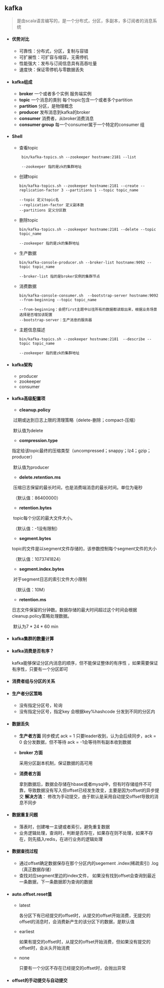 ## kafka
>  是由scala语言编写的，是一个分布式，分区，多副本，多订阅者的消息系统

- #### 优势对比
  
  - 可靠性：分布式，分区，复制与容错
  - 可扩展性：可扩容与缩容，无需停机
  - 性能强大：发布与订阅信息具有高吞吐量
  - 速度快：保证零停机与零数据丢失
  
- #### kafka组成
  
  - **broker**    一个或者多个实例  服务端实例
  - **topic**      一个消息的类别  每个topic包含一个或者多个partition
  - **partition**    分区，是物理概念
  - **producer**      发布消息到kafka的broker
  - **consumer**    消费者，从broker消费消息
  - **consumer group**     每一个consumer属于一个特定的consumer 组
  
- #### Shell

  - 查看topic

    ```shell
     bin/kafka-topics.sh --zookeeper hostname:2181 --list
     
     --zookeeper 指的是zk的集群地址
    ```

  - 创建topic

    ```shell
    bin/kafka-topics.sh --zookeeper hostname:2181 --create --replication-factor 3 --partitions 1 --topic topic_name
    
    --topic 定义topic名
    --replication-factor 定义副本数
    --partitions 定义分区数
    ```

  - 删除topic

    ```shell
    bin/kafka-topics.sh --zookeeper hostname:2181 --delete --topic topic_name
    
    --zookeeper 指的是zk的集群地址
    ```

  - 生产数据

    ```shell
    bin/kafka-console-producer.sh --broker-list hostname:9092 --topic topic_name
    
    --broker-list 指的是broker实例的集群节点
    ```

  - 消费数据

    ```shell
    bin/kafka-console-consumer.sh  --bootstrap-server hostname:9092 --from-beginning --topic topic_name
    
    --from-beginning：会把first主题中以往所有的数据都读取出来，根据业务场景选择是否增加该配置
    --bootstrap-server：生产消息的服务器
    ```

  - 主题信息描述

    ```shell
    bin/kafka-topics.sh --zookeeper hostname:2181  --describe --topic topic_name
    
    --zookeeper 指的是zk的集群地址
    ```

- #### kafka架构
  
  - producer
  - zookeeper
  - consumer
  
- #### kafka高级配置项
  
  - **cleanup.policy**
  
  ​       过期或达到日志上限的清理策略（delete-删除；compact-压缩）
  
  ​       默认值为delete
  
  - **compression.type**
  
  ​       指定给该topic最终的压缩类型（uncompressed；snappy；lz4；gzip；producer）
  
  ​       默认值为producer
  
  - **delete.retention.ms**
  
  ​       压缩日志保留的最长时间，也是消费端消息的最长时间。单位为毫秒
  
  ​      （默认值：86400000）
  
  - **retention.bytes**
  
  ​       topic每个分区的最大文件大小。
  
  ​      （默认值：-1没有限制）
  
  - **segment.bytes**
  
  ​       topic的文件是以segment文件存储的，该参数控制每个segment文件的大小
  
  ​      （默认值：1073741824）
  
  - **segment.index.bytes**
  
  ​       对于segment日志的索引文件大小限制
  
  ​       （默认值：10M）
  
  - **retention.ms**
  
  ​       日志文件保留的分钟数。数据存储的最大时间超过这个时间会根据cleanup.policy策略处理数据。
  
  ​       默认为7 * 24 * 60  min
  
- #### kafka集群的数量计算

- #### kafka消费是否有序？
  
  kafka能够保证分区内消息的顺序，但不能保证整体的有序性 ，如果需要保证有序性，只要有一个分区即可
  
- #### 消费者组与分区的关系

- #### 生产者分区策略
  
  - 没有指定分区号，轮询
  - 没有指定分区号，指定key 会根据key%hashcode 分发到不同的分区内
  
- #### 数据丢失
  
  - **生产者方面**
    同步模式 ack = 1 只要leader收到，认为会后续同步，ack = 0 会分发数据，但不等待 ack = -1会等待所有副本收到数据
    
  - **broker 方面**
  
    采用分区副本机制，保证数据的高可用
  
  - **消费者方面**
    
    拿到数据后，数据会存储在hbase或者mysql中，但有时存储组件不可靠，导致数据没有写入但offset已经发生改变，主要是因为offset的异步提交 
    **解决方法**： 修改为手动提交，由于默认是采用自动提交offset导致的消息不同步
  
- #### 数据重复问题
  
  - 落表时，创建唯一主键或者索引，避免重复数据
  - 业务逻辑处理，查询时，判断是否存在，如果存在则不处理，如果不存在，则先插入redis，在进行业务的逻辑处理
  
- #### 数据查找过程
  
  - 通过offset确定数据保存在那个分区内的segement   .index(稀疏索引) .log（真正数据存储）
  - 查找对应segment里边的index文件， 如果没有找到offset会查询到最近一条数据，下一条数据即为查询的数据  
  
- #### auto.offset.reset值
  
  - latest    
  
    各分区下有已经提交的offset时，从提交的offset开始消费，无提交的offset的消息时，会消费新产生的该分区下的数据，是默认值
  
  - earliest  
  
    如果有提交的offset时，从提交的offset开始消费，但如果没有提交的offset时，会从头开始消费
  
  - none  
  
    只要有一个分区不存在已经提交的offset时，会抛出异常
  
- #### offset的手动提交与自动提交

